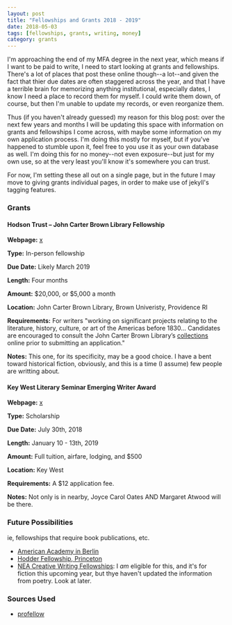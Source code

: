 ```yaml
---
layout: post
title: "Fellowships and Grants 2018 - 2019"
date: 2018-05-03
tags: [fellowships, grants, writing, money]
category: grants
---
```


I'm approaching the end of my MFA degree in the next year, which means if I want to be paid to write, I need to start looking at grants and fellowships. There's a lot of places that post these online though--a lot--and given the fact that thier due dates are often staggered across the year, and that I have a terrible brain for memorizing anything institutional, especially dates, I know I need a place to record them for myself. I could write them down, of course, but then I'm unable to update my records, or even reorganize them. 

Thus (if you haven't already guessed) my reason for this blog post: over the next few years and months I will be updating this space with information on grants and fellowships I come across, with maybe some information on my own application process. I'm doing this mostly for myself, but if you've happened to stumble upon it, feel free to you use it as your own database as well. I'm doing this for no money--not even exposure--but just for my own use, so at the very least you'll know it's somewhere you can trust.

For now, I'm setting these all out on a single page, but in the future I may move to giving grants individual pages, in order to make use of jekyll's tagging features.

### Grants ##

#### Hodson Trust – John Carter Brown Library Fellowship  ####

__Webpage:__ [x](https://www.washcoll.edu/centers/starr/fellowships/hodson-brown-fellowship.php)

__Type:__ In-person fellowship

__Due Date:__ Likely March 2019

__Length:__ Four months

__Amount:__ $20,000, or $5,000 a month

__Location:__ John Carter Brown Library, Brown Univeristy, Providence RI

__Requirements:__ For writers "working on significant projects relating to the literature, history, culture, or art of the Americas before 1830... Candidates are encouraged to consult the John Carter Brown Library’s [collections](http://www.brown.edu/academics/libraries/john-carter-brown/about/collection) online prior to submitting an application."

__Notes:__ This one, for its specificity, may be a good choice. I have a bent toward historical fiction, obviously, and this is a time (I assume) few people are writting about.

#### Key West Literary Seminar Emerging Writer Award ####

__Webpage:__ [x](http://www.kwls.org/awards/emerging-writer-awards/)

__Type:__ Scholarship

__Due Date:__ July 30th, 2018

__Length:__ January 10 - 13th, 2019

__Amount:__ Full tuition, airfare, lodging, and $500

__Location:__ Key West 

__Requirements:__ A $12 application fee.

__Notes:__ Not only is in nearby, Joyce Carol Oates AND Margaret Atwood will be there.

### Future Possibilities ###
ie, fellowships that require book publications, etc.

* [American Academy in Berlin](http://www.americanacademy.de/apply/apply-for-a-fellowship/)
* [Hodder Fellowship, Princeton](http://arts.princeton.edu/fellowships/hodder-fellowship/)
* [NEA Creative Writing Fellowships](https://www.arts.gov/grants-individuals/creative-writing-fellowships): I _am_ eligible for this, and it's for fiction this upcoming year, but thye haven't updated the information from poetry. Look at later.

### Sources Used ##
 * [profellow](https://www.profellow.com/)